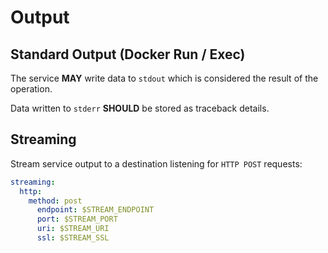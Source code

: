 # Output

## Standard Output (Docker Run / Exec)

The service **MAY** write data to `stdout` which is considered the result of the operation.

Data written to `stderr` **SHOULD** be stored as traceback details.

## Streaming

Stream service output to a destination listening for `HTTP POST` requests:

```yaml
streaming:
  http:
    method: post
      endpoint: $STREAM_ENDPOINT
      port: $STREAM_PORT
      uri: $STREAM_URI
      ssl: $STREAM_SSL
```
